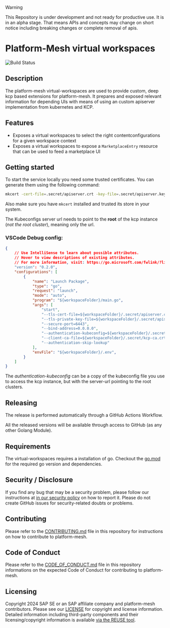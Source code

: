 > [!WARNING]
> This Repository is under development and not ready for productive use. It is in an alpha stage. That means APIs and concepts may change on short notice including breaking changes or complete removal of apis.

# Platform-Mesh virtual workspaces
![Build Status](https://github.com/platform-mesh/virtual-workspaces/actions/workflows/pipeline.yaml/badge.svg)

## Description

The platform-mesh virtual-workspaces are used to provide custom, deep kcp based extensions for platform-mesh. It prepares and exposed relevant information for depending UIs with means of using an custom apiserver implementation from kubernetes and KCP.

## Features
- Exposes a virtual workspaces to select the right contentconfigurations for a given workspace context
- Exposes a virtual workspaces to expose a `MarketplaceEntry` resource that can be used to feed a marketplace UI

## Getting started

To start the service locally you need some trusted certificates. You can generate them using the following command:

```bash
mkcert -cert-file=.secret/apiserver.crt -key-file=.secret/apiserver.key localhost
```

Also make sure you have `mkcert` installed and trusted its store in your system.

The Kubeconfigs server url needs to point to the **root** of the kcp instance (*not the root cluster*), meaning only the url.

### VSCode Debug config:

```json
{
    // Use IntelliSense to learn about possible attributes.
    // Hover to view descriptions of existing attributes.
    // For more information, visit: https://go.microsoft.com/fwlink/?linkid=830387
    "version": "0.2.0",
    "configurations": [
        {
            "name": "Launch Package",
            "type": "go",
            "request": "launch",
            "mode": "auto",
            "program": "${workspaceFolder}/main.go",
            "args": [
                "start",
                "--tls-cert-file=${workspaceFolder}/.secret/apiserver.crt",
                "--tls-private-key-file=${workspaceFolder}/.secret/apiserver.key",
                "--secure-port=6443",
                "--bind-address=0.0.0.0",
                "--authentication-kubeconfig=${workspaceFolder}/.secret/authentication.yaml",
                "--client-ca-file=${workspaceFolder}/.secret/kcp-ca.crt",
                "--authentication-skip-lookup"
            ],
            "envFile": "${workspaceFolder}/.env",
        }
    ]
}
```

The *authentication-kubeconfig* can be a copy of the kubeconfig file you use to access the kcp instance, but with the server-url pointing to the root clusters.

## Releasing

The release is performed automatically through a GitHub Actions Workflow.

All the released versions will be available through access to GitHub (as any other Golang Module).

## Requirements

The virtual-workspaces requires a installation of go. Checkout the [go.mod](go.mod) for the required go version and dependencies.

## Security / Disclosure
If you find any bug that may be a security problem, please follow our instructions at [in our security policy](https://github.com/platform-mesh/virtual-workspaces/security/policy) on how to report it. Please do not create GitHub issues for security-related doubts or problems.

## Contributing

Please refer to the [CONTRIBUTING.md](CONTRIBUTING.md) file in this repository for instructions on how to contribute to platform-mesh.

## Code of Conduct

Please refer to the [CODE_OF_CONDUCT.md](CODE_OF_CONDUCT.md) file in this repository informations on the expected Code of Conduct for contributing to platform-mesh.

## Licensing

Copyright 2024 SAP SE or an SAP affiliate company and platform-mesh contributors. Please see our [LICENSE](LICENSE) for copyright and license information. Detailed information including third-party components and their licensing/copyright information is available [via the REUSE tool](https://api.reuse.software/info/github.com/platform-mesh/virtual-workspaces).
